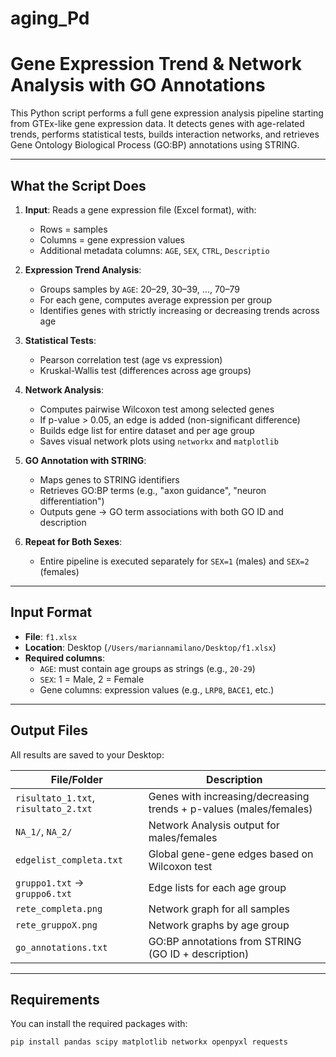 # aging_Pd
# Gene Expression Trend & Network Analysis with GO Annotations

This Python script performs a full gene expression analysis pipeline starting from GTEx-like gene expression data. It detects genes with age-related trends, performs statistical tests, builds interaction networks, and retrieves Gene Ontology Biological Process (GO:BP) annotations using STRING.

---

##  What the Script Does

1. **Input**: Reads a gene expression file (Excel format), with:
   - Rows = samples
   - Columns = gene expression values
   - Additional metadata columns: `AGE`, `SEX`, `CTRL`, `Descriptio`

2. **Expression Trend Analysis**:
   - Groups samples by `AGE`: 20–29, 30–39, ..., 70–79
   - For each gene, computes average expression per group
   - Identifies genes with strictly increasing or decreasing trends across age

3. **Statistical Tests**:
   - Pearson correlation test (age vs expression)
   - Kruskal-Wallis test (differences across age groups)

4. **Network Analysis**:
   - Computes pairwise Wilcoxon test among selected genes
   - If p-value > 0.05, an edge is added (non-significant difference)
   - Builds edge list for entire dataset and per age group
   - Saves visual network plots using `networkx` and `matplotlib`

5. **GO Annotation with STRING**:
   - Maps genes to STRING identifiers
   - Retrieves GO:BP terms (e.g., "axon guidance", "neuron differentiation")
   - Outputs gene → GO term associations with both GO ID and description

6. **Repeat for Both Sexes**:
   - Entire pipeline is executed separately for `SEX=1` (males) and `SEX=2` (females)

---

##  Input Format

- **File**: `f1.xlsx`
- **Location**: Desktop (`/Users/mariannamilano/Desktop/f1.xlsx`)
- **Required columns**:
  - `AGE`: must contain age groups as strings (e.g., `20-29`)
  - `SEX`: 1 = Male, 2 = Female
  - Gene columns: expression values (e.g., `LRP8`, `BACE1`, etc.)

---

##  Output Files

All results are saved to your Desktop:

| File/Folder | Description |
|-------------|-------------|
| `risultato_1.txt`, `risultato_2.txt` | Genes with increasing/decreasing trends + p-values (males/females) |
| `NA_1/`, `NA_2/` | Network Analysis output for males/females |
| `edgelist_completa.txt` | Global gene-gene edges based on Wilcoxon test |
| `gruppo1.txt` → `gruppo6.txt` | Edge lists for each age group |
| `rete_completa.png` | Network graph for all samples |
| `rete_gruppoX.png` | Network graphs by age group |
| `go_annotations.txt` | GO:BP annotations from STRING (GO ID + description) |

---

##  Requirements

You can install the required packages with:

```bash
pip install pandas scipy matplotlib networkx openpyxl requests
